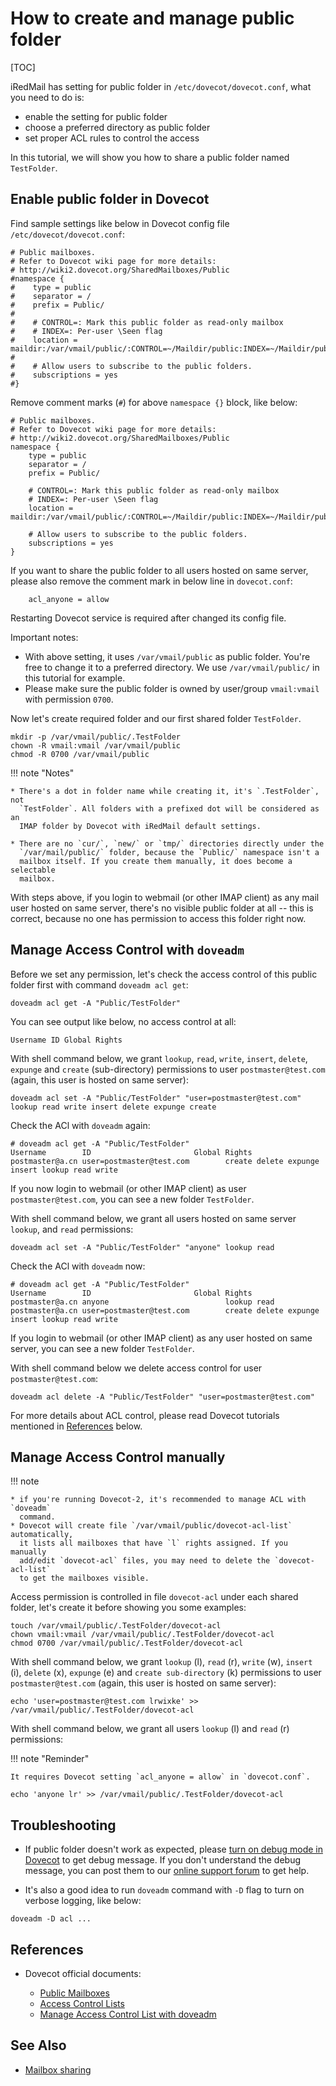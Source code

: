# How to create and manage public folder

[TOC]

iRedMail has setting for public folder in `/etc/dovecot/dovecot.conf`,
what you need to do is:

* enable the setting for public folder
* choose a preferred directory as public folder
* set proper ACL rules to control the access

In this tutorial, we will show you how to share a public folder named `TestFolder`.

## Enable public folder in Dovecot

Find sample settings like below in Dovecot config file `/etc/dovecot/dovecot.conf`:

```
# Public mailboxes.
# Refer to Dovecot wiki page for more details:
# http://wiki2.dovecot.org/SharedMailboxes/Public
#namespace {
#    type = public
#    separator = /
#    prefix = Public/
#
#    # CONTROL=: Mark this public folder as read-only mailbox
#    # INDEX=: Per-user \Seen flag
#    location = maildir:/var/vmail/public/:CONTROL=~/Maildir/public:INDEX=~/Maildir/public
#
#    # Allow users to subscribe to the public folders.
#    subscriptions = yes
#}
```

Remove comment marks (`#`) for above `namespace {}` block, like below:

```
# Public mailboxes.
# Refer to Dovecot wiki page for more details:
# http://wiki2.dovecot.org/SharedMailboxes/Public
namespace {
    type = public
    separator = /
    prefix = Public/

    # CONTROL=: Mark this public folder as read-only mailbox
    # INDEX=: Per-user \Seen flag
    location = maildir:/var/vmail/public/:CONTROL=~/Maildir/public:INDEX=~/Maildir/public

    # Allow users to subscribe to the public folders.
    subscriptions = yes
}
```

If you want to share the public folder to all users hosted on same server,
please also remove the comment mark in below line in `dovecot.conf`:

```
    acl_anyone = allow
```

Restarting Dovecot service is required after changed its config file.

Important notes:

* With above setting, it uses `/var/vmail/public` as public folder. You're free
  to change it to a preferred directory. We use `/var/vmail/public/` in this
  tutorial for example.
* Please make sure the public folder is owned by user/group `vmail:vmail`
  with permission `0700`.

Now let's create required folder and our first shared folder `TestFolder`.

```
mkdir -p /var/vmail/public/.TestFolder
chown -R vmail:vmail /var/vmail/public
chmod -R 0700 /var/vmail/public
```

!!! note "Notes"

    * There's a dot in folder name while creating it, it's `.TestFolder`, not
      `TestFolder`. All folders with a prefixed dot will be considered as an
      IMAP folder by Dovecot with iRedMail default settings.

    * There are no `cur/`, `new/` or `tmp/` directories directly under the
      `/var/mail/public/` folder, because the `Public/` namespace isn't a
      mailbox itself. If you create them manually, it does become a selectable
      mailbox.

With steps above, if you login to webmail (or other IMAP client) as any mail
user hosted on same server, there's no visible public folder at all -- this is
correct, because no one has permission to access this folder right now.

## Manage Access Control with `doveadm`

Before we set any permission, let's check the access control of this public
folder first with command `doveadm acl get`:

```
doveadm acl get -A "Public/TestFolder"
```

You can see output like below, no access control at all:

```
Username ID Global Rights
```

With shell command below, we grant `lookup`, `read`, `write`, `insert`,
`delete`, `expunge` and `create` (sub-directory) permissions to user
`postmaster@test.com` (again, this user is hosted on same server):

```
doveadm acl set -A "Public/TestFolder" "user=postmaster@test.com" lookup read write insert delete expunge create
```

Check the ACl with `doveadm` again:

```
# doveadm acl get -A "Public/TestFolder"
Username        ID                       Global Rights
postmaster@a.cn user=postmaster@test.com        create delete expunge insert lookup read write
```

If you now login to webmail (or other IMAP client) as user `postmaster@test.com`,
you can see a new folder `TestFolder`.

With shell command below, we grant all users hosted on same server `lookup`,
and `read` permissions:

```
doveadm acl set -A "Public/TestFolder" "anyone" lookup read
```

Check the ACl with `doveadm` now:

```
# doveadm acl get -A "Public/TestFolder"
Username        ID                       Global Rights
postmaster@a.cn anyone                          lookup read
postmaster@a.cn user=postmaster@test.com        create delete expunge insert lookup read write
```

If you login to webmail (or other IMAP client) as any user hosted on same
server, you can see a new folder `TestFolder`.

With shell command below we delete access control for user `postmaster@test.com`:

```
doveadm acl delete -A "Public/TestFolder" "user=postmaster@test.com"
```

For more details about ACL control, please read Dovecot tutorials mentioned in
[References](#references) below.

## Manage Access Control manually

!!! note

    * if you're running Dovecot-2, it's recommended to manage ACL with `doveadm`
      command.
    * Dovecot will create file `/var/vmail/public/dovecot-acl-list` automatically,
      it lists all mailboxes that have `l` rights assigned. If you manually
      add/edit `dovecot-acl` files, you may need to delete the `dovecot-acl-list`
      to get the mailboxes visible.

Access permission is controlled in file `dovecot-acl` under each shared folder,
let's create it before showing you some examples:

```
touch /var/vmail/public/.TestFolder/dovecot-acl
chown vmail:vmail /var/vmail/public/.TestFolder/dovecot-acl
chmod 0700 /var/vmail/public/.TestFolder/dovecot-acl
```

With shell command below, we grant `lookup` (l), `read` (r), `write` (w),
`insert` (i), `delete` (x), `expunge` (e) and `create sub-directory` (k) permissions to user
`postmaster@test.com` (again, this user is hosted on same server):

```
echo 'user=postmaster@test.com lrwixke' >> /var/vmail/public/.TestFolder/dovecot-acl
```

With shell command below, we grant all users `lookup` (l) and `read` (r)
permissions:

!!! note "Reminder"

    It requires Dovecot setting `acl_anyone = allow` in `dovecot.conf`.

```
echo 'anyone lr' >> /var/vmail/public/.TestFolder/dovecot-acl
```

## Troubleshooting

* If public folder doesn't work as expected, please [turn on debug mode in
  Dovecot](./debug.dovecot.html) to get debug message. If you don't understand
  the debug message, you can post them to our [online support forum](../forum/)
  to get help.

* It's also a good idea to run `doveadm` command with `-D` flag to turn on
  verbose logging, like below:

```
doveadm -D acl ...
```

## References

* Dovecot official documents:

    * [Public Mailboxes](http://wiki2.dovecot.org/SharedMailboxes/Public)
    * [Access Control Lists](http://wiki2.dovecot.org/ACL)
    * [Manage Access Control List with doveadm](http://wiki2.dovecot.org/Tools/Doveadm/ACL)

## See Also

* [Mailbox sharing](./mailbox.sharing.html)
